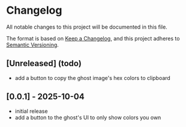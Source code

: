# Changelog

All notable changes to this project will be documented in this file.

The format is based on [Keep a Changelog](https://keepachangelog.com/en/1.0.0/),
and this project adheres to [Semantic Versioning](https://semver.org/spec/v2.0.0.html).

## [Unreleased] (todo)

- add a button to copy the ghost image's hex colors to clipboard

## [0.0.1] - 2025-10-04

- initial release
- add a button to the ghost's UI to only show colors you own
